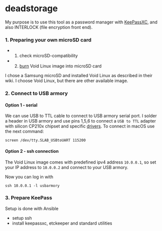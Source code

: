 # deadstorage

My purpose is to use this tool as a password manager with [KeePassXC](https://keepassxc.org/),
and also INTERLOCK (file encryption front end).

### 1. Preparing your own microSD card
- 1. check microSD-compatibility
- 2. [burn](https://voidlinux.miraheze.org/wiki/USB_Armory#Installation) Void Linux image into microSD card 

I chose a Samsung microSD and installed Void Linux as described in their wiki.
I choose Void Linux, but there are other available image.
### 2. Connect to USB armory

#### Option 1 - serial
We can use USB to TTL cable to connect to USB armory serial port.
I solder a header in USB armory and use pins 1,5,6 to connect a `USB to TTL` adapter with silicon CP210x chipset and specific [drivers](https://www.silabs.com/products/development-tools/software/usb-to-uart-bridge-vcp-drivers).
To connect in macOS use the next command:
```
screen /dev/tty.SLAB_USBtoUART 115200
```

#### Option 2 - ssh connection
The Void Linux image comes with predefined ipv4 address `10.0.0.1`, so set your IP address to `10.0.0.2` and connect to your USB armory. 

Now you can log in with
```
ssh 10.0.0.1 -l usbarmory
```

### 3. Prepare KeePass
Setup is done with Ansible
  - setup ssh
  - install keepassxc, etckeeper and standard utilities

